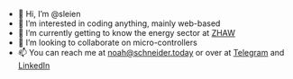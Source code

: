 - 👋 Hi, I’m @sleien
- 👀 I’m interested in coding anything, mainly web-based
- 🌱 I’m currently getting to know the energy sector at [ZHAW](https://www.zhaw.ch/en/engineering/study/bachelors-degree-programmes/energy-and-environmental-engineering/)
- 💞️ I’m looking to collaborate on micro-controllers
- 📫 You can reach me at noah@schneider.today or over at [Telegram](https://t.me/Sleien) and [LinkedIn](https://www.linkedin.com/in/noah-schneider-552685101/)
